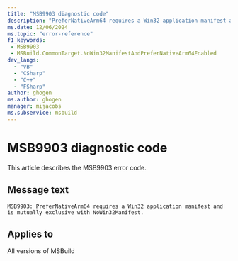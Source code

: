 ```yaml
---
title: "MSB9903 diagnostic code"
description: "PreferNativeArm64 requires a Win32 application manifest and is mutually exclusive with NoWin32Manifest."
ms.date: 12/06/2024
ms.topic: "error-reference"
f1_keywords:
 - MSB9903
 - MSBuild.CommonTarget.NoWin32ManifestAndPreferNativeArm64Enabled
dev_langs:
  - "VB"
  - "CSharp"
  - "C++"
  - "FSharp"
author: ghogen
ms.author: ghogen
manager: mijacobs
ms.subservice: msbuild
---
```


# MSB9903 diagnostic code

<!-- :::ErrorDefinitionDescription::: -->
<!-- :::editable-content name="introDescription"::: -->
This article describes the MSB9903 error code.
<!-- :::editable-content-end::: -->

## Message text

`MSB9903: PreferNativeArm64 requires a Win32 application manifest and is mutually exclusive with NoWin32Manifest.`

<!-- :::editable-content name="postOutputDescription"::: -->
<!--
{StrBegin="MSB9903: "}
-->
<!-- :::editable-content-end::: -->
<!-- :::ErrorDefinitionDescription-end::: -->

## Applies to

All versions of MSBuild
